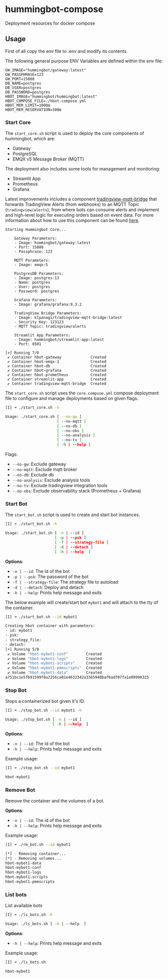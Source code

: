 # hummingbot-compose
Deployment resources for docker compose


## Usage

First of all copy the env file to .env and modify its contents.

The following general purpose ENV Variables are defined within the env file:

```
GW_IMAGE="hummingbot/gateway:latest"
GW_PASSPHRASE=123
GW_PORT=15888
DB_NAME=postgres
DB_USER=postgres
DB_PASSWORD=postgres
HBOT_IMAGE="hummingbot/hummingbot:latest"
HBOT_COMPOSE_FILE=./hbot.compose.yml
HBOT_MEM_LIMIT=1000m
HBOT_MEM_RESERVATION=300m
```

### Start Core 

The `start_core.sh` script is used to deploy the core components of hummingbot,
which are:

- Gateway
- PostgreSQL
- EMQX v5 Message Broker (MQTT)

The deployment also includes some tools for management and monitoring:

- Streamlit App
- Prometheus
- Grafana

Latest improvements includes a component [tradingview-mqtt-bridge](https://github.com/klpanagi/tradingview-webhook-mqtt) that forwards TradingView Alerts
(from webhooks) to an MQTT Topic (`tradingview/alerts`), from where bots can
consume alerts and implement and high-level logic for executing orders based on
event data. For more information about how to use this component can be found
[here](https://github.com/klpanagi/tradingview-webhook-mqtt).

```
Starting Hummingbot Core...

    Gateway Parameters:
    - Image: hummingbot/gateway:latest
    - Port: 15888
    - Passphrase: 123
    
    MQTT Parameters:
    - Image: emqx:5

    PostgresDB Parameters:
    - Image: postgres:13
    - Name: postgres
    - User: postgres
    - Password: postgres

    Grafana Parameters:
    - Image: grafana/grafana:9.3.2

    TradingView Bridge Parameters:
    - Image: klpanagi/tradingview-mqtt-bridge:latest
    - Security Key: 123123
    - MQTT Topic: tradingview/alerts

    Streamlit App Parameters:
    - Image: hummingbot/streamlit-app:latest
    - Port: 8501

[+] Running 7/0
 ✔ Container hbot-gateway             Created
 ✔ Container hbot-emqx-1              Created
 ✔ Container hbot-db                  Created
 ✔ Container hbot-grafana             Created
 ✔ Container hbot-prometheus          Created
 ✔ Container streanlit-app            Created
 ✔ Container tradingview-mqtt-bridge  Created
```

The `start_core.sh` script uses the `core.compsoe.yml` compose deployment file 
to configure and manage deployments based on given flags.

```bash
[I] ➜ ./start_core.sh -h

Usage: ./start_core.sh [ --no-gw ]
                       [ --no-mqtt ]
                       [ --no-db ]
                       [ --no-obs ]
                       [ --no-analysis ]
                       [ --no-tv ]
                       [ -h | --help ]
```

Flags:

- `--no-gw`: Exclude gateway
- `--no-mqtt`: Exclude mqtt broker
- `--no-db`: Exclude db
- `--no-analysis`: Exclude analysis tools
- `--no-tv`: Exclude tradingview integration tools
- `--no-obs`: Exclude observability stack (Prometheus + Grafana)



### Start Bot

The `start_bot.sh` script is used to create and start bot instances.

```bash
[I] ➜ ./start_bot.sh -h     

Usage: ./start_bot.sh [ -n | --id ]
                      [ -p | --psk ]
                      [ -f | --strategy-file ]
                      [ -d | --detach ]
                      [ -h | --help  ]
```

**Options**:

- `-n | --id`: The id of the bot
- `-p | --psk`: The password of the bot
- `-f | --strategy-file`: The strategy file to autoload
- `-d | --detach`: Deploy and detach
- `-h | --help`: Prints help message and exits

The below example will create/start bot `mybot1` and will attach to the tty of
the container.

```bash
[I] ➜ ./start_bot.sh --id mybot1

Creating hbot container with parameters:
- id: mybot1
- psk: 
- strategy_file: 
- detach: 
[+] Running 5/0
 ✔ Volume "hbot-mybot1-conf"        Created
 ✔ Volume "hbot-mybot1-logs"        Created
 ✔ Volume "hbot-mybot1-scripts"     Created
 ✔ Volume "hbot-mybot1-pmmscripts"  Created
 ✔ Volume "hbot-mybot1-data"        Created
a751bc1e5fb91599f8a2256ca01e4632342a3365948baf6adf07fa1e09990325
```

### Stop Bot

Stops a containerized bot given it's ID.

```bash
[I] ➜ ./stop_bot.sh --id mybot1 -h       

Usage: ./stop_bot.sh [ -n | --id ]
                     [ -h | --help  ]
```

**Options**:

- `-n | --id`: The id of the bot
- `-h | --help`: Prints help message and exits

Example usage:

```bash
[I] ➜ ./stop_bot.sh --id mybot1          

hbot-mybot1
```

### Remove Bot

Remove the container and the volumes of a bot.

**Options**:

- `-n | --id`: The id of the bot
- `-h | --help`: Prints help message and exits

Example usage:

```bash
[I] ➜ ./rm_bot.sh --id mybot1

[*] - Removing container...
[*] - Removing volumes...
hbot-mybot1-data
hbot-mybot1-conf
hbot-mybot1-logs
hbot-mybot1-scripts
hbot-mybot1-pmmscripts
```

### List bots

List available bots

```bash
[I] ➜ ./ls_bots.sh -h

Usage: ./ls_bots.sh [ -h | --help  ]
```

**Options**:

- `-h | --help`: Prints help message and exits

Example usage:

```bash
[I] ➜ ./ls_bots.sh

hbot-mybot1
```
